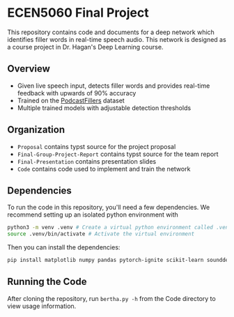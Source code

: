 # ECEN5060 Final Project

This repository contains code and documents for a deep network which identifies filler words in
real-time speech audio. This network is designed as a course project in Dr. Hagan's Deep Learning
course.

## Overview

- Given live speech input, detects filler words and provides real-time feedback with upwards of 90% accuracy
- Trained on the [PodcastFillers](https://podcastfillers.github.io/) dataset
- Multiple trained models with adjustable detection thresholds

## Organization

- `Proposal` contains typst source for the project proposal
- `Final-Group-Project-Report` contains typst source for the team report
- `Final-Presentation` contains presentation slides
- `Code` contains code used to implement and train the network

## Dependencies

To run the code in this repository, you'll need a few dependencies. We recommend setting up an
isolated python environment with

```sh
python3 -m venv .venv # Create a virtual python environment called .venv
source .venv/bin/activate # Activate the virtual environment
```

Then you can install the dependencies:

```sh
pip install matplotlib numpy pandas pytorch-ignite scikit-learn sounddevice torchaudio tqdm
```

## Running the Code

After cloning the repository, run `bertha.py -h` from the Code directory to view usage information.
